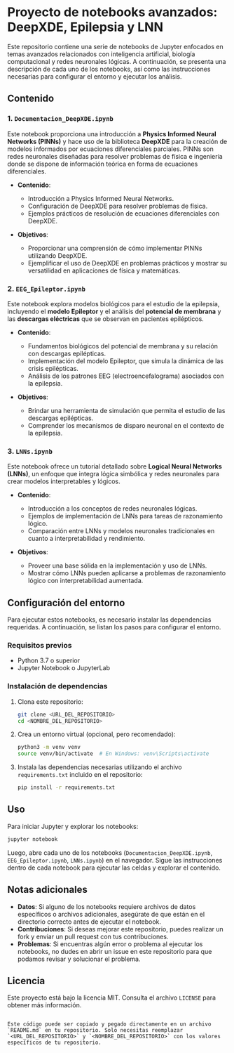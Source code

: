 


# Proyecto de notebooks avanzados: DeepXDE, Epilepsia y LNN

Este repositorio contiene una serie de notebooks de Jupyter enfocados en temas avanzados relacionados con inteligencia artificial, biología computacional y redes neuronales lógicas. A continuación, se presenta una descripción de cada uno de los notebooks, así como las instrucciones necesarias para configurar el entorno y ejecutar los análisis.

## Contenido

### 1. `Documentacion_DeepXDE.ipynb`

Este notebook proporciona una introducción a **Physics Informed Neural Networks (PINNs)** y hace uso de la biblioteca **DeepXDE** para la creación de modelos informados por ecuaciones diferenciales parciales. PINNs son redes neuronales diseñadas para resolver problemas de física e ingeniería donde se dispone de información teórica en forma de ecuaciones diferenciales. 

- **Contenido**:
  - Introducción a Physics Informed Neural Networks.
  - Configuración de DeepXDE para resolver problemas de física.
  - Ejemplos prácticos de resolución de ecuaciones diferenciales con DeepXDE.
  
- **Objetivos**:
  - Proporcionar una comprensión de cómo implementar PINNs utilizando DeepXDE.
  - Ejemplificar el uso de DeepXDE en problemas prácticos y mostrar su versatilidad en aplicaciones de física y matemáticas.

### 2. `EEG_Epileptor.ipynb`

Este notebook explora modelos biológicos para el estudio de la epilepsia, incluyendo el **modelo Epileptor** y el análisis del **potencial de membrana** y las **descargas eléctricas** que se observan en pacientes epilépticos.

- **Contenido**:
  - Fundamentos biológicos del potencial de membrana y su relación con descargas epilépticas.
  - Implementación del modelo Epileptor, que simula la dinámica de las crisis epilépticas.
  - Análisis de los patrones EEG (electroencefalograma) asociados con la epilepsia.

- **Objetivos**:
  - Brindar una herramienta de simulación que permita el estudio de las descargas epilépticas.
  - Comprender los mecanismos de disparo neuronal en el contexto de la epilepsia.
  
### 3. `LNNs.ipynb`

Este notebook ofrece un tutorial detallado sobre **Logical Neural Networks (LNNs)**, un enfoque que integra lógica simbólica y redes neuronales para crear modelos interpretables y lógicos.

- **Contenido**:
  - Introducción a los conceptos de redes neuronales lógicas.
  - Ejemplos de implementación de LNNs para tareas de razonamiento lógico.
  - Comparación entre LNNs y modelos neuronales tradicionales en cuanto a interpretabilidad y rendimiento.

- **Objetivos**:
  - Proveer una base sólida en la implementación y uso de LNNs.
  - Mostrar cómo LNNs pueden aplicarse a problemas de razonamiento lógico con interpretabilidad aumentada.

## Configuración del entorno

Para ejecutar estos notebooks, es necesario instalar las dependencias requeridas. A continuación, se listan los pasos para configurar el entorno.

### Requisitos previos

- Python 3.7 o superior
- Jupyter Notebook o JupyterLab

### Instalación de dependencias

1. Clona este repositorio:

   ```bash
   git clone <URL_DEL_REPOSITORIO>
   cd <NOMBRE_DEL_REPOSITORIO>
   ```

2. Crea un entorno virtual (opcional, pero recomendado):

   ```bash
   python3 -m venv venv
   source venv/bin/activate  # En Windows: venv\Scripts\activate
   ```

3. Instala las dependencias necesarias utilizando el archivo `requirements.txt` incluido en el repositorio:

   ```bash
   pip install -r requirements.txt
   ```

## Uso

Para iniciar Jupyter y explorar los notebooks:

```bash
jupyter notebook
```

Luego, abre cada uno de los notebooks (`Documentacion_DeepXDE.ipynb`, `EEG_Epileptor.ipynb`, `LNNs.ipynb`) en el navegador. Sigue las instrucciones dentro de cada notebook para ejecutar las celdas y explorar el contenido.

## Notas adicionales

- **Datos**: Si alguno de los notebooks requiere archivos de datos específicos o archivos adicionales, asegúrate de que están en el directorio correcto antes de ejecutar el notebook. 
- **Contribuciones**: Si deseas mejorar este repositorio, puedes realizar un fork y enviar un pull request con tus contribuciones.
- **Problemas**: Si encuentras algún error o problema al ejecutar los notebooks, no dudes en abrir un issue en este repositorio para que podamos revisar y solucionar el problema.

## Licencia

Este proyecto está bajo la licencia MIT. Consulta el archivo `LICENSE` para obtener más información.
```

Este código puede ser copiado y pegado directamente en un archivo `README.md` en tu repositorio. Solo necesitas reemplazar `<URL_DEL_REPOSITORIO>` y `<NOMBRE_DEL_REPOSITORIO>` con los valores específicos de tu repositorio.
